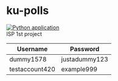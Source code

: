# ku-polls
[![Python application](https://github.com/napon2545/ku-polls/actions/workflows/python-app.yml/badge.svg)](https://github.com/napon2545/ku-polls/actions/workflows/python-app.yml) \
ISP 1st project


| Username  | Password        |
|-----------|-----------------|
|   dummy1578   | justadummy123 |
|   testaccount420   | example999 |
